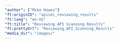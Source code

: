 ```yaml
---
"author": ["Mike Howes"]
"ft:originID": "apisec_reviewing_results"
"ft:lang": "en-US"
"ft:title": "Reviewing API Scanning Results"
"ft:prettyUrl": "Reviewing_API_Scanning_Results"
"media_dir": "images/"
---
```

